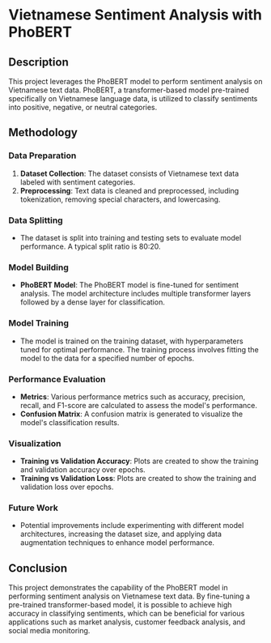 # Vietnamese Sentiment Analysis with PhoBERT

## Description
This project leverages the PhoBERT model to perform sentiment analysis on Vietnamese text data. PhoBERT, a transformer-based model pre-trained specifically on Vietnamese language data, is utilized to classify sentiments into positive, negative, or neutral categories.

## Methodology

### Data Preparation
1. **Dataset Collection**: The dataset consists of Vietnamese text data labeled with sentiment categories.
2. **Preprocessing**: Text data is cleaned and preprocessed, including tokenization, removing special characters, and lowercasing.

### Data Splitting
- The dataset is split into training and testing sets to evaluate model performance. A typical split ratio is 80:20.

### Model Building
- **PhoBERT Model**: The PhoBERT model is fine-tuned for sentiment analysis. The model architecture includes multiple transformer layers followed by a dense layer for classification.

### Model Training
- The model is trained on the training dataset, with hyperparameters tuned for optimal performance. The training process involves fitting the model to the data for a specified number of epochs.

### Performance Evaluation
- **Metrics**: Various performance metrics such as accuracy, precision, recall, and F1-score are calculated to assess the model's performance.
- **Confusion Matrix**: A confusion matrix is generated to visualize the model's classification results.

### Visualization
- **Training vs Validation Accuracy**: Plots are created to show the training and validation accuracy over epochs.
- **Training vs Validation Loss**: Plots are created to show the training and validation loss over epochs.

### Future Work
- Potential improvements include experimenting with different model architectures, increasing the dataset size, and applying data augmentation techniques to enhance model performance.

## Conclusion
This project demonstrates the capability of the PhoBERT model in performing sentiment analysis on Vietnamese text data. By fine-tuning a pre-trained transformer-based model, it is possible to achieve high accuracy in classifying sentiments, which can be beneficial for various applications such as market analysis, customer feedback analysis, and social media monitoring.
